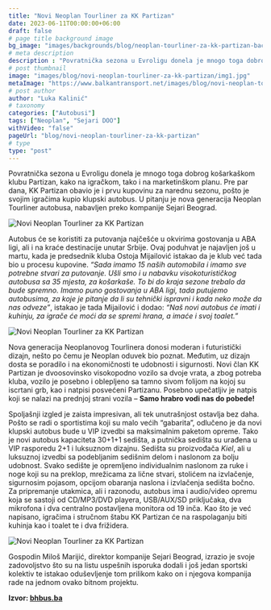 ```yaml
---
title: "Novi Neoplan Tourliner za KK Partizan"
date: 2023-06-11T00:00:00+06:00
draft: false
# page title background image
bg_image: "images/backgrounds/blog/neoplan-tourliner-za-kk-partizan-background.jpg"
# meta description
description : "Povratnička sezona u Evroligu donela je mnogo toga dobrog košarkaškom klubu Partizan iz Beograda, kako na igračkom, tako i na marketinškom planu."
# post thumbnail
image: "images/blog/novi-neoplan-tourliner-za-kk-partizan/img1.jpg"
metaImage: "https://www.balkantransport.net/images/blog/novi-neoplan-tourliner-za-kk-partizan/img1.jpg"
# post author
author: "Luka Kalinić"
# taxonomy
categories: ["Autobusi"]
tags: ["Neoplan", "Sejari DOO"]
withVideo: "false"
pageUrl: "blog/novi-neoplan-tourliner-za-kk-partizan"
# type
type: "post"
---
```


Povratnička sezona u Evroligu donela je mnogo toga dobrog košarkaškom klubu Partizan, kako na igračkom, tako i na marketinškom planu. Pre par dana, KK Partizan obavio je i prvu kupovinu za narednu sezonu, pošto je svojim igračima kupio klupski autobus. U pitanju je nova generacija Neoplan Tourliner autobusa, nabavljen preko kompanije Sejari Beograd.

![Novi Neoplan Tourliner za KK Partizan](/images/blog/novi-neoplan-tourliner-za-kk-partizan/img2.jpg "Novi Neoplan Tourliner za KK Partizan")

Autobus će se koristiti za putovanja najčešće u okvirima gostovanja u ABA ligi, ali i na kraće destinacije unutar Srbije. Ovaj poduhvat je najavljen još u martu, kada je predsednik kluba Ostoja Mijailović istakao da je klub već tada bio u procesu kupovine. *“Sada imamo 15 naših automobila i imamo sve potrebne stvari za putovanje. Ušli smo i u nabavku visokoturističkog autobusa sa 35 mjesta, za košarkaše. To bi do kraja sezone trebalo da bude spremno. Imamo puno gostovanja u ABA ligi, tada putujemo autobusima, za koje je pitanje da li su tehnički ispravni i kada neko može da nas odveze”*, istakao je tada Mijailović i dodao: *“Naš novi autobus će imati i kuhinju, za igrače će moći da se spremi hrana, a imaće i svoj toalet.”*

![Novi Neoplan Tourliner za KK Partizan](/images/blog/novi-neoplan-tourliner-za-kk-partizan/img3.jpg "Novi Neoplan Tourliner za KK Partizan")

Nova generacija Neoplanovog Tourlinera donosi moderan i futuristički dizajn, nešto po čemu je Neoplan oduvek bio poznat. Međutim, uz dizajn dosta se poradilo i na ekonomičnosti te udobnosti i sigurnosti. Novi član KK Partizan je dvoosovinsko visokopodno vozilo sa dvoje vrata, a zbog potreba kluba, vozilo je posebno i oblepljeno sa tamno sivom folijom na kojoj su iscrtani grb, kao i natpisi posvećeni Partizanu. Posebno upečatljiv je natpis koji se nalazi na prednjoj strani vozila – **Samo hrabro vodi nas do pobede!**

Spoljašnji izgled je zaista impresivan, ali tek unutrašnjost ostavlja bez daha. Pošto se radi o sportistima koji su malo većih “gabarita”, odlučeno je da novi klupski autobus bude u VIP izvedbi sa maksimalnim paketom opreme. Tako je novi autobus kapaciteta 30+1+1 sedišta, a putnička sedišta su urađena u VIP rasporedu 2+1 i luksuznom dizajnu. Sedišta su proizvođača *Kiel*, ali u luksuznoj izvedbi sa podebljanim sedišnim delom i naslonom za bolju udobnost. Svako sedište je opremljeno individualnim naslonom za ruke i noge koji su na preklop, mrežicama za lične stvari, stolićem na izvlačenje, sigurnosim pojasom, opcijom obaranja naslona i izvlačenja sedišta bočno. Za pripremanje utakmica, ali i razonodu, autobus ima i audio/video opremu koja se sastoji od CD/MP3/DVD playera, USB/AUX/SD priključaka, dva mikrofona i dva centralno postavljena monitora od 19 inča. Kao što je već napisano, igračima i stručnom štabu KK Partizan će na raspolaganju biti kuhinja kao i toalet te i dva frižidera.

![Novi Neoplan Tourliner za KK Partizan](/images/blog/novi-neoplan-tourliner-za-kk-partizan/img4.jpg "Novi Neoplan Tourliner za KK Partizan")

Gospodin Miloš Marijić, direktor kompanije Sejari Beograd, izrazio je svoje zadovoljstvo što su na listu uspešnih isporuka dodali i još jedan sportski kolektiv te istakao oduševljenje tom prilikom kako on i njegova kompanija rade na jednom ovako bitnom projektu.

**Izvor: [bhbus.ba](https://www.bhbus.ba)**

